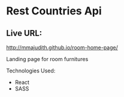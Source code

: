 # Rest Countries Api

## Live URL:

   http://mmajudith.github.io/room-home-page/

Landing page for room furnitures

Technologies Used:

- React
- SASS